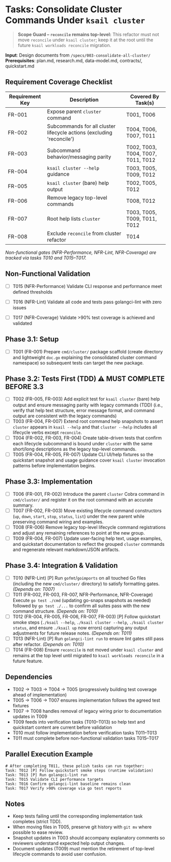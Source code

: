 # Tasks: Consolidate Cluster Commands Under `ksail cluster`

> **Scope Guard – `reconcile` remains top-level:** This refactor must not move `reconcile` under `ksail cluster`; keep it at the root until the future `ksail workloads reconcile` migration.

**Input**: Design documents from `/specs/003-consolidate-all-cluster/`
**Prerequisites**: plan.md, research.md, data-model.md, contracts/, quickstart.md

## Requirement Coverage Checklist

| Requirement Key | Description                                                           | Covered By Task(s)  |
| --------------- | --------------------------------------------------------------------- | ------------------- |
| FR-001          | Expose parent `cluster` command                                       | T001, T006          |
| FR-002          | Subcommands for all cluster lifecycle actions (excluding 'reconcile') | T004, T006, T007, T011 |
| FR-003          | Subcommand behavior/messaging parity                                  | T002, T003, T004, T007, T011, T012 |
| FR-004          | `ksail cluster --help` guidance                                       | T003, T005, T009, T012 |
| FR-005          | `ksail cluster` (bare) help output                                    | T002, T005, T012 |
| FR-006          | Remove legacy top-level commands                                      | T008, T012 |
| FR-007          | Root help lists `cluster`                                             | T003, T005, T009, T011, T012 |
| FR-008          | Exclude `reconcile` from cluster refactor                             | T014 |

*Non-functional gates (NFR-Performance, NFR-Lint, NFR-Coverage) are tracked via tasks T010 and T015–T017.*

## Non-Functional Validation

- [ ] T015 (NFR-Performance) Validate CLI response and performance meet defined thresholds
- [ ] T016 (NFR-Lint) Validate all code and tests pass golangci-lint with zero issues
- [ ] T017 (NFR-Coverage) Validate >90% test coverage is achieved and validated


## Phase 3.1: Setup

- [ ] T001 (FR-001) Prepare `cmd/cluster/` package scaffold (create directory and lightweight `doc.go` explaining the consolidated cluster command namespace) so subsequent tests can target the new package.

## Phase 3.2: Tests First (TDD) ⚠️ MUST COMPLETE BEFORE 3.3

- [ ] T002 (FR-005, FR-003) Add explicit test for `ksail cluster` (bare) help output and ensure messaging parity with legacy commands (TDD) (i.e., verify that help text structure, error message format, and command output are consistent with the legacy commands)
- [ ] T003 (FR-004, FR-007) Extend root command help snapshots to assert `cluster` appears in `ksail --help` and that `cluster --help` includes all lifecycle verbs except `reconcile`.
- [ ] T004 (FR-002, FR-003, FR-004) Create table-driven tests that confirm each lifecycle subcommand is bound under `cluster` with the same short/long descriptions as the legacy top-level commands.
- [ ] T005 (FR-004, FR-005, FR-007) Update CLI UI/help fixtures so the quickstart snapshot and usage guidance cover `ksail cluster` invocation patterns before implementation begins.

## Phase 3.3: Implementation

- [ ] T006 (FR-001, FR-002) Introduce the parent `cluster` Cobra command in `cmd/cluster/` and register it on the root command with an accurate summary.
- [ ] T007 (FR-002, FR-003) Move existing lifecycle command constructors (`up`, `down`, `start`, `stop`, `status`, `list`) under the new parent while preserving command wiring and examples.
- [ ] T008 (FR-006) Remove legacy top-level lifecycle command registrations and adjust any remaining references to point at the new group.
- [ ] T009 (FR-004, FR-007) Update user-facing help text, usage examples, and quickstart documentation to reflect the grouped `cluster` commands and regenerate relevant markdown/JSON artifacts.

## Phase 3.4: Integration & Validation

- [ ] T010 (NFR-Lint) [P] Run `gofmt`/`goimports` on all touched Go files (including the new `cmd/cluster/` directory) to satisfy formatting gates. *(Depends on: T007)*
- [ ] T011 (FR-002, FR-003, FR-007, NFR-Performance, NFR-Coverage) Execute `go test ./cmd` (updating go-snaps snapshots as needed) followed by `go test ./...` to confirm all suites pass with the new command structure. *(Depends on: T010)*
- [ ] T012 (FR-004, FR-005, FR-006, FR-007, FR-003) [P] Follow quickstart smoke steps (`./ksail --help`, `./ksail cluster --help`, `./ksail cluster status`, and ensure `./ksail up` now errors) capturing any output adjustments for future release notes. *(Depends on: T011)*
- [ ] T013 (NFR-Lint) [P] Run `golangci-lint run` to ensure lint gates still pass after refactor. *(Depends on: T010)*
- [ ] T014 (FR-008) Ensure `reconcile` is not moved under `ksail cluster` and remains at the top level until migrated to `ksail workloads reconcile` in a future feature.

## Dependencies

- T002 → T003 → T004 → T005 (progressively building test coverage ahead of implementation)
- T005 → T006 → T007 ensures implementation follows the agreed test fixtures
- T007 → T008 handles removal of legacy wiring prior to documentation updates in T009
- T009 feeds into verification tasks (T010–T013) so help text and quickstart content are current before validation
- T010 must follow implementation before verification tasks T011–T013
- T011 must complete before non-functional validation tasks T015–T017

## Parallel Execution Example

```text
# After completing T011, these polish tasks can run together:
Task: T012 [P] Follow quickstart smoke steps (runtime validation)
Task: T013 [P] Run golangci-lint run
Task: T015 Validate CLI performance targets
Task: T016 Confirm golangci-lint baseline remains clean
Task: T017 Verify >90% coverage via go test reports
```

## Notes

- Keep tests failing until the corresponding implementation task completes (strict TDD).
- When moving files in T005, preserve git history with `git mv` where possible to ease review.
- Snapshot updates in T003 should accompany explanatory comments so reviewers understand expected help output changes.
- Document updates (T009) must mention the retirement of top-level lifecycle commands to avoid user confusion.
